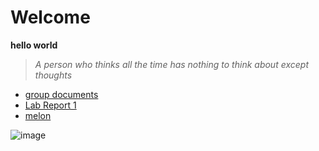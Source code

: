 # Welcome
**hello world**
> *A person who thinks all the time has nothing to think about except thoughts*

* [group documents](https://docs.google.com/spreadsheets/d/1nDChCDrNJf4d_pKU3y9YZj-XCJMpLGiEtNDkRtMSCxU/edit#gid=0)
* [Lab Report 1](https://etang0.github.io/cse15l-lab-reports/post1.html)
* [melon](https://etang0.github.io/cse15l-lab-reports/melon.html)

![image](https://wompampsupport.azureedge.net/fetchimage?siteId=7575&v=2&jpgQuality=100&width=700&url=https%3A%2F%2Fi.kym-cdn.com%2Fentries%2Ficons%2Ffacebook%2F000%2F023%2F977%2Fcover3.jpg)
